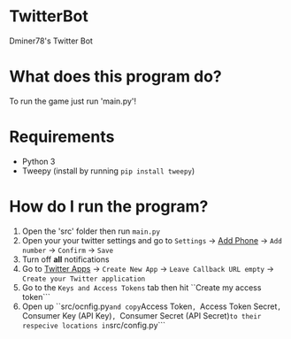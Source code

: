 # TwitterBot
Dminer78's Twitter Bot

# What does this program do?
To run the game just run 'main.py'!

# Requirements
 - Python 3
 - Tweepy (install by running ```pip install tweepy```)
 
 # How do I run the program?
1. Open the 'src' folder then run ```main.py```
2. Open your your twitter settings and go to ```Settings``` -> [Add Phone](https://twitter.com/settings/add_phone) -> ```Add number``` -> ```Confirm``` -> ```Save```
3. Turn off **all** notifications
4. Go to [Twitter Apps](https://apps.twitter.com/) -> ```Create New App``` -> ```Leave Callback URL empty``` -> ```Create your Twitter application```
5. Go to the ```Keys and Access Tokens``` tab then hit ``Create my access token```
6. Open up ``src/ocnfig.py``` and copy ```Access Token```, ```Access Token Secret```, ```Consumer Key (API Key)```, ```Consumer Secret (API Secret)``` to their respecive locations in ```src/config.py```
 
